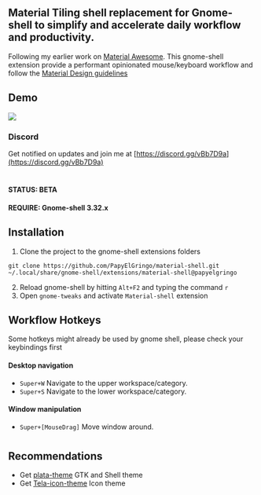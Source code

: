 ## Material Tiling shell replacement for Gnome-shell to simplify and accelerate daily workflow and productivity.

Following my earlier work on [Material Awesome](https://github.com/PapyElGringo/material-awesome). This gnome-shell extension provide a performant opinionated mouse/keyboard workflow and follow the [Material Design guidelines](https://material.io)

## Demo

![](demo.gif)

### Discord
Get notified on updates and join me at [https://discord.gg/vBb7D9a](https://discord.gg/vBb7D9a)
#
#### STATUS: BETA
#### REQUIRE: Gnome-shell 3.32.x

## Installation
1) Clone the project to the gnome-shell extensions folders
```
git clone https://github.com/PapyElGringo/material-shell.git ~/.local/share/gnome-shell/extensions/material-shell@papyelgringo
```
2) Reload gnome-shell by hitting `Alt+F2` and typing the command `r`
3) Open `gnome-tweaks` and activate `Material-shell` extension

## Workflow Hotkeys
Some hotkeys might already be used by gnome shell, please check your keybindings first
#### Desktop navigation
* `Super+W` Navigate to the upper workspace/category.
* `Super+S` Navigate to the lower workspace/category.

#### Window manipulation
* `Super+[MouseDrag]` Move window around.

#
## Recommendations
* Get [plata-theme](https://gitlab.com/tista500/plata-theme) GTK and Shell theme
* Get [Tela-icon-theme](https://github.com/vinceliuice/Tela-icon-theme) Icon theme
